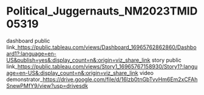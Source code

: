 # Political_Juggernauts_NM2023TMID05319
dashboard public link_https://public.tableau.com/views/Dashboard_16965762862860/Dashboard1?:language=en-US&publish=yes&:display_count=n&:origin=viz_share_link
story public link_https://public.tableau.com/views/Story1_16965767158930/Story1?:language=en-US&:display_count=n&:origin=viz_share_link
video demonstrator_https://drive.google.com/file/d/16lzb0tnGbTvvHm6Em2xCFAhSnewPMfY9/view?usp=drivesdk 
